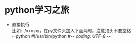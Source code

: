 
# python学习之旅

* 直接执行  
比如:  ./xxx.py，在py文件头加入下面两句，注意顶头不要空格  
···python
#!/usr/bin/python
#-*- coding: UTF-8 -*-
```
